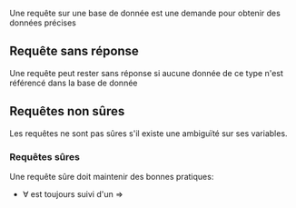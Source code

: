 Une requête sur une base de donnée est une demande pour obtenir des données précises

## Requête sans réponse
Une requête peut rester sans réponse si aucune donnée de ce type n'est référencé dans la base de donnée

## Requêtes non sûres
Les requêtes ne sont pas sûres s'il existe une ambiguïté sur ses variables.

### Requêtes sûres
Une requête sûre doit maintenir des bonnes pratiques:
- $\forall$ est toujours suivi d'un $\Rightarrow$ 